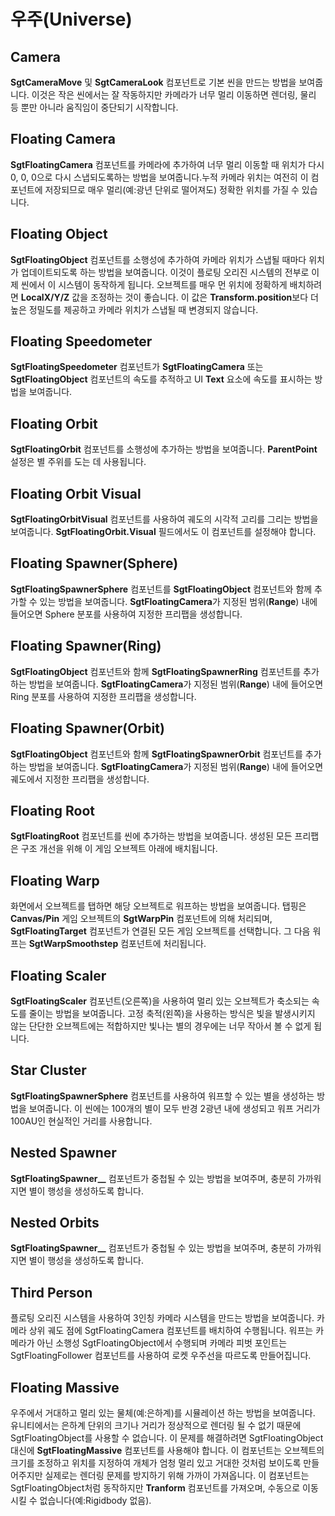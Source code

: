 # 우주(Universe)

## Camera

**SgtCameraMove** 및 **SgtCameraLook** 컴포넌트로 기본 씬을 만드는 방법을 보여줍니다. 이것은 작은 씬에서는 잘 작동하지만 카메라가 너무 멀리 이동하면 렌더링, 물리 등 뿐만 아니라 움직임이 중단되기 시작합니다.

## Floating Camera

**SgtFloatingCamera** 컴포넌트를 카메라에 추가하여 너무 멀리 이동할 때 위치가 다시 0, 0, 0으로 다시 스냅되도록하는 방법을 보여줍니다.누적 카메라 위치는 여전히 이 컴포넌트에 저장되므로 매우 멀리(예:광년 단위로 떨어져도) 정확한 위치를 가질 수 있습니다.

## Floating Object

**SgtFloatingObject** 컴포넌트를 소행성에 추가하여 카메라 위치가 스냅될 때마다 위치가 업데이트되도록 하는 방법을 보여줍니다. 이것이 플로팅 오리진 시스템의 전부로 이제 씬에서 이 시스템이 동작하게 됩니다. 오브젝트를 매우 먼 위치에 정확하게 배치하려면 **LocalX/Y/Z** 값을 조정하는 것이 좋습니다. 이 값은 **Transform.position**보다 더 높은 정밀도를 제공하고 카메라 위치가 스냅될 때 변경되지 않습니다.

## Floating Speedometer

**SgtFloatingSpeedometer** 컴포넌트가 **SgtFloatingCamera** 또는 **SgtFloatingObject** 컴포넌트의 속도를 추적하고 UI **Text** 요소에 속도를 표시하는 방법을 보여줍니다.

## Floating Orbit

**SgtFloatingOrbit** 컴포넌트를 소행성에 추가하는 방법을 보여줍니다. **ParentPoint** 설정은 별 주위를 도는 데 사용됩니다.

## Floating Orbit Visual

**SgtFloatingOrbitVisual** 컴포넌트를 사용하여 궤도의 시각적 고리를 그리는 방법을 보여줍니다. **SgtFloatingOrbit.Visual** 필드에서도 이 컴포넌트를 설정해야 합니다.

## Floating Spawner(Sphere)

**SgtFloatingSpawnerSphere** 컴포넌트를 **SgtFloatingObject** 컴포넌트와 함께 추가할 수 있는 방법을 보여줍니다. **SgtFloatingCamera**가 지정된 범위(**Range**) 내에 들어오면 Sphere 분포를 사용하여 지정한 프리팹을 생성합니다.

## Floating Spawner(Ring)

**SgtFloatingObject** 컴포넌트와 함께 **SgtFloatingSpawnerRing** 컴포넌트를 추가하는 방법을 보여줍니다. **SgtFloatingCamera**가 지정된 범위(**Range**) 내에 들어오면 Ring 분포를 사용하여 지정한 프리팹을 생성합니다.

## Floating Spawner(Orbit)

**SgtFloatingObject** 컴포넌트와 함께 **SgtFloatingSpawnerOrbit** 컴포넌트를 추가하는 방법을 보여줍니다. **SgtFloatingCamera**가 지정된 범위(**Range**) 내에 들어오면 궤도에서 지정한 프리팹을 생성합니다.

## Floating Root

**SgtFloatingRoot** 컴포넌트를 씬에 추가하는 방법을 보여줍니다. 생성된 모든 프리팹은 구조 개선을 위해 이 게임 오브젝트 아래에 배치됩니다.

## Floating Warp

화면에서 오브젝트를 탭하면 해당 오브젝트로 워프하는 방법을 보여줍니다. 탭핑은 **Canvas/Pin** 게임 오브젝트의 **SgtWarpPin** 컴포넌트에 의해 처리되며, **SgtFloatingTarget** 컴포넌트가 연결된 모든 게임 오브젝트를 선택합니다. 그 다음 워프는 **SgtWarpSmoothstep** 컴포넌트에 처리됩니다.

## Floating Scaler

**SgtFloatingScaler** 컴포넌트(오른쪽)을 사용하여 멀리 있는 오브젝트가 축소되는 속도를 줄이는 방법을 보여줍니다. 고정 축적(왼쪽)을 사용하는 방식은 빛을 발생시키지 않는 단단한 오브젝트에는 적합하지만 빛나는 별의 경우에는 너무 작아서 볼 수 없게 됩니다.

## Star Cluster

**SgtFloatingSpawnerSphere** 컴포넌트를 사용하여 워프할 수 있는 별을 생성하는 방법을 보여줍니다. 이 씬에는 100개의 별이 모두 반경 2광년 내에 생성되고 워프 거리가 100AU인 현실적인 거리를 사용합니다.

## Nested Spawner

**SgtFloatingSpawner__** 컴포넌트가 중첩될 수 있는 방법을 보여주며, 충분히 가까워지면 별이 행성을 생성하도록 합니다.

## Nested Orbits

**SgtFloatingSpawner__** 컴포넌트가 중첩될 수 있는 방법을 보여주며, 충분히 가까워지면 별이 행성을 생성하도록 합니다.

## Third Person

플로팅 오리진 시스템을 사용하여 3인칭 카메라 시스템을 만드는 방법을 보여줍니다. 카메라 상위 궤도 점에 SgtFloatingCamera 컴포넌트를 배치하여 수행됩니다. 워프는 카메라가 아닌 소행성 SgtFloatingObject에서 수행되며 카메라 피벗 포인트는 SgtFloatingFollower 컴포넌트를 사용하여 로켓 우주선을 따르도록 만들어집니다.

## Floating Massive

우주에서 거대하고 멀리 있는 물체(예:은하계)를 시뮬레이션 하는 방법을 보여줍니다. 유니티에서는 은하계 단위의 크기나 거리가 정상적으로 렌더링 될 수 없기 때문에 SgtFloatingObject를 사용할 수 없습니다. 이 문제를 해결하려면 SgtFloatingObject 대신에 **SgtFloatingMassive** 컴포넌트를 사용해야 합니다. 이 컴포넌트는 오브젝트의 크기를 조정하고 위치를 지정하여 개체가 엄청 멀리 있고 거대한 것처럼 보이도록 만들어주지만 실제로는 렌더링 문제를 방지하기 위해 가까이 가져옵니다. 이 컴포넌트는 SgtFloatingObject처럼 동작하지만 **Tranform** 컴포넌트를 가져오며, 수동으로 이동시킬 수 없습니다(예:Rigidbody 없음).
